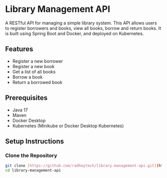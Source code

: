 # Library Management API

A RESTful API for managing a simple library system. This API allows users to register borrowers and books, view all books, borrow and return books. It is built using Spring Boot and Docker, and deployed on Kubernetes.

## Features

- Register a new borrower
- Register a new book
- Get a list of all books
- Borrow a book
- Return a borrowed book

## Prerequisites

- Java 17
- Maven
- Docker Desktop
- Kubernetes (Minikube or Docker Desktop Kubernetes)

## Setup Instructions

### Clone the Repository

```bash
git clone [https://github.com/radheytech/library-management-api.git](https://github.com/radheytech/booklib.git)
cd library-management-api
